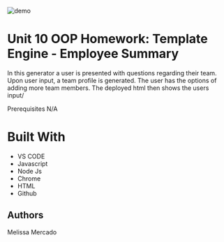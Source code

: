 ![demo](tpg.gif)

# Unit 10 OOP Homework: Template Engine - Employee Summary

In this generator a user is presented with questions regarding their team. Upon user input, a team profile is generated. The user has the options of adding more team members. The deployed html then shows the users input/

Prerequisites N/A

# Built With

- VS CODE
- Javascript
- Node Js
- Chrome
- HTML
- Github

## Authors

Melissa Mercado

